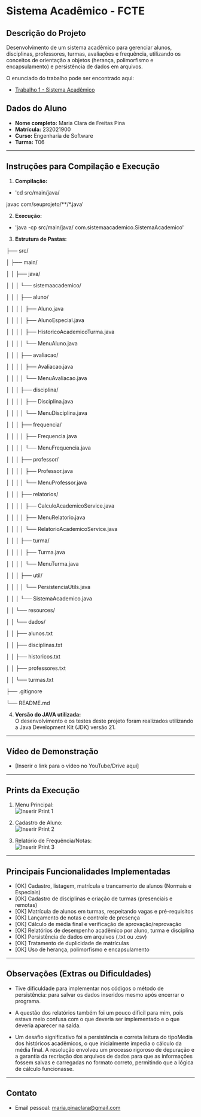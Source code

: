 # Sistema Acadêmico - FCTE

## Descrição do Projeto

Desenvolvimento de um sistema acadêmico para gerenciar alunos, disciplinas, professores, turmas, avaliações e frequência, utilizando os conceitos de orientação a objetos (herança, polimorfismo e encapsulamento) e persistência de dados em arquivos.

O enunciado do trabalho pode ser encontrado aqui:
- [Trabalho 1 - Sistema Acadêmico](https://github.com/lboaventura25/OO-T06_2025.1_UnB_FCTE/blob/main/trabalhos/ep1/README.md)

## Dados do Aluno

- **Nome completo:** Maria Clara de Freitas Pina
- **Matrícula:** 232021900
- **Curso:** Engenharia de Software
- **Turma:** T06

---

## Instruções para Compilação e Execução

1. **Compilação:**  
- 'cd src/main/java/

javac com/seuprojeto/**/*.java'

2. **Execução:**  
- 'java -cp src/main/java/ com.sistemaacademico.SistemaAcademico'

3. **Estrutura de Pastas:**  

├── src/ 

│   ├── main/ 

│   │   ├── java/ 

│   │   │       └── sistemaacademico/ 

│   │   │           ├── aluno/ 

│   │   │           │   ├── Aluno.java 

│   │   │           │   ├── AlunoEspecial.java 

│   │   │           │   ├── HistoricoAcademicoTurma.java 

│   │   │           │   └── MenuAluno.java 

│   │   │           ├── avaliacao/ 

│   │   │           │   ├── Avaliacao.java 

│   │   │           │   └── MenuAvaliacao.java 

│   │   │           ├── disciplina/ 

│   │   │           │   ├── Disciplina.java 

│   │   │           │   └── MenuDisciplina.java 

│   │   │           ├── frequencia/ 

│   │   │           │   ├── Frequencia.java 

│   │   │           │   └── MenuFrequencia.java 

│   │   │           ├── professor/ 

│   │   │           │   ├── Professor.java 

│   │   │           │   └── MenuProfessor.java 

│   │   │           ├── relatorios/ 

│   │   │           │   ├── CalculoAcademicoService.java 

│   │   │           │   ├── MenuRelatorio.java 

│   │   │           │   └── RelatorioAcademicoService.java 

│   │   │           ├── turma/ 

│   │   │           │   ├── Turma.java 

│   │   │           │   └── MenuTurma.java 

│   │   │           ├── util/   

│   │   │           │   └── PersistenciaUtils.java 

│   │   │           └── SistemaAcademico.java   

│   │   └── resources/ 

│   │       └── dados/ 

│   │           ├── alunos.txt 

│   │           ├── disciplinas.txt 

│   │           ├── historicos.txt 

│   │           ├── professores.txt 

│   │           └── turmas.txt 

├── .gitignore 

└── README.md 

4. **Versão do JAVA utilizada:**  
   O desenvolvimento e os testes deste projeto foram realizados utilizando a Java Development Kit (JDK) versão 21.

---

## Vídeo de Demonstração

- [Inserir o link para o vídeo no YouTube/Drive aqui]

---

## Prints da Execução

1. Menu Principal:  
   ![Inserir Print 1](caminho/do/print1.png)

2. Cadastro de Aluno:  
   ![Inserir Print 2](caminho/do/print2.png)

3. Relatório de Frequência/Notas:  
   ![Inserir Print 3](caminho/do/print3.png)

---

## Principais Funcionalidades Implementadas

- [OK] Cadastro, listagem, matrícula e trancamento de alunos (Normais e Especiais)
- [OK] Cadastro de disciplinas e criação de turmas (presenciais e remotas)
- [OK] Matrícula de alunos em turmas, respeitando vagas e pré-requisitos
- [OK] Lançamento de notas e controle de presença
- [OK] Cálculo de média final e verificação de aprovação/reprovação
- [OK] Relatórios de desempenho acadêmico por aluno, turma e disciplina
- [OK] Persistência de dados em arquivos (.txt ou .csv)
- [OK] Tratamento de duplicidade de matrículas
- [OK] Uso de herança, polimorfismo e encapsulamento

---

## Observações (Extras ou Dificuldades)

- Tive dificuldade para implementar nos códigos o método de persistência: para salvar os dados inseridos mesmo após encerrar o programa.

- A questão dos relatórios também foi um pouco  dificil para mim, pois estava meio confusa com o que deveria ser implementado e o que deveria aparecer na saída.

- Um desafio significativo foi a persistência e correta leitura do tipoMedia dos históricos acadêmicos, o que inicialmente impedia o cálculo da média final. A resolução envolveu um processo rigoroso de depuração e a garantia da recriação dos arquivos de dados para que as informações fossem salvas e carregadas no formato correto, permitindo que a lógica de cálculo funcionasse.

---

## Contato

- Email pessoal: maria.pinaclara@gmail.com
